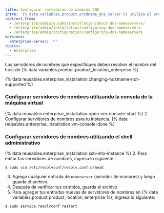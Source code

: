 ```yaml
---
title: Configurar servidores de nombres DNS
intro: '{% data variables.product.prodname_ghe_server %} utiliza el protocolo de configuración dinámica de host (DHCP) para los ajustes DNS cuando las concesiones de DHCP ofrecen servidores de nombres. Si una concesión del protocolo de configuración dinámica de host (DHCP) no proporciona los servidores de nombres o si debes utilizar ajustes DNS particulares, puedes especificar los servidores de nombres de manera manual.'
redirect_from:
  - /enterprise/admin/guides/installation/about-dns-nameservers/
  - /enterprise/admin/installation/configuring-dns-nameservers
  - /enterprise/admin/configuration/configuring-dns-nameservers
versions:
  enterprise-server: '*'
topics:
  - Enterprise
---
```


Los servidores de nombres que especifiques deben resolver el nombre del host de {% data variables.product.product_location_enterprise %}.

{% data reusables.enterprise_installation.changing-hostname-not-supported %}

### Configurar servidores de nombres utilizando la consola de la máquina virtual

{% data reusables.enterprise_installation.open-vm-console-start %}
2. Configurar servidores de nombres para tu instancia.
{% data reusables.enterprise_installation.vm-console-done %}

### Configurar servidores de nombres utilizando el shell administrativo

{% data reusables.enterprise_installation.ssh-into-instance %}
2. Para editar tus servidores de nombres, ingresa lo siguiente:
  ```shell
  $ sudo vim /etc/resolvconf/resolv.conf.d/head
  ```
3. Agrega cualquier entrada de `nameserver` (servidor de nombres) y luego guarda el archivo.
4. Después de verificar tus cambios, guarda el archivo.
5. Para agregar tus entradas nuevas de servidores de nombres en {% data variables.product.product_location_enterprise %}, ingresa lo siguiente:
  ```shell
  $ sudo service resolvconf restart
  ```
